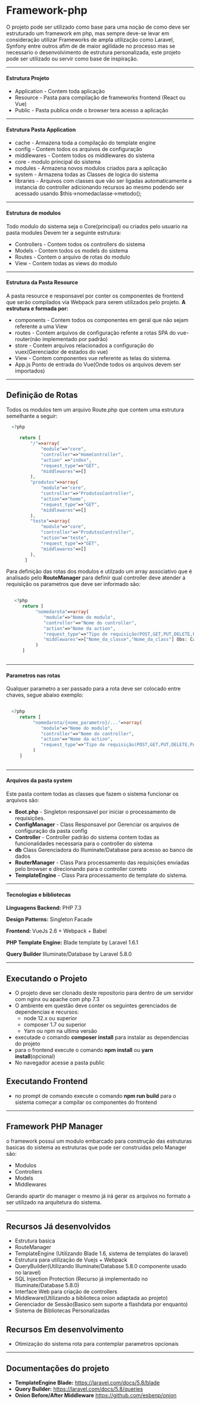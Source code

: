 # Framework-php
O projeto pode ser utilizado como base para uma noção de como deve ser estruturado um framework em php, mas sempre deve-se levar em consideração utilizar Frameworks de ampla utilização como Laravel, Synfony entre outros afim de de maior agilidade no processo mas se necessario o desenvolvimento de estrutura personalizada, este projeto pode ser utilizado ou servir como base de inspiração.

***

#### Estrutura Projeto
- Application - Contem toda aplicação 
- Resource - Pasta para compilação de frameworks frontend (React ou Vue)
- Public - Pasta publica onde o browser tera acesso a aplicação

***

#### Estrutura Pasta Application

- cache - Armazena toda a compilação do template engine
- config - Contem todos os arquivos de configuração
- middlewares - Contem todos os middlewares do sistema
- core - modulo principal do sistema 
- modules - Armazena novos modulos criados para a aplicação
- system - Armazena todas as Classes de logica do sistema
- libraries - Arquivos com classes que vão ser ligadas automaticamente a instancia do controller adicionando recursos ao mesmo podendo ser acessado usando $this->nomedaclasse->metodo();

***

#### Estrutura de modulos
Todo modulo do sistema seja o Core(principal) ou criados pelo usuario na pasta modules Devem ter a seguinte estrutura:
 - Controllers - Contem todos os controllers do sistema
 - Models - Contem todos os models do sistema
 - Routes - Contem o arquivo de rotas do modulo
 - View - Contem todas as views do modulo
 
 ***
 #### Estrutura da Pasta Resource
 A pasta resource e responsavel por conter os componentes de frontend que serão compilados via Webpack para serem utilizados  pelo projeto.
**A estrutura e formada por:**
  - components - Contem todos os componentes em geral que não sejam referente a uma View
  - routes - Contem arquivos de configuração refente a rotas SPA do vue-router(não implementado por padrão)
  - store - Contem arquivos relacionados a configuração do vuex(Gerenciador de estados do vue)
  - View - Contem componentes vue referente as telas do sistema.
  - App.js Ponto de entrada do Vue(Onde todos os arquivos devem ser importados)
  
 
 ***
 
 ## Definição de Rotas
 Todos os modulos tem um arquivo Route.php que contem uma estrutura semelhante a seguir:
 
 ```php
   <?php 
   
      return [
          "/"=>array(
              "module"=>"core",
              "controller"=>"HomeController",
              "action" =>"index",
              "request_type"=>"GET",
              "middlewares"=>[]
          ),
          "produtos"=>array(
              "module"=>"core",
              "controller"=>"ProdutosController",
              "action"=>"home",
              "request_type"=>"GET",
              "middlewares"=>[]
          ),
          "teste"=>array(
              "module"=>"core",
              "controller"=>"ProdutosController",
              "action"=>"teste",
              "request_type"=>"GET",
              "middlewares"=>[]
          ),
        ] 
 ```
 Para definição das rotas dos modulos e utilzado um array associativo que é analisado pelo **RouteManager** para definir qual controller deve atender a requisição os parametros que deve ser informado são:
 
 ```php
    
    <?php 
       return [ 
            "nomedarota"=>array(
               "module"=>"Nome do modulo",
               "controller"=>"Nome do controller",
               "action"=>"Nome da action",
               "request_type"=>"Tipo de requisição(POST,GET,PUT,DELETE,PATCH)",
               "middlewares"=>["Nome_da_classe","Nome_da_class"] Obs: Caso nao va usar middlewares na rota deixa vazio o    array 
            )
       ]
   
 ```
 ***
 
 #### Parametros nas rotas
 
 Qualquer parametro a ser passado para a rota deve ser colocado entre chaves, segue abaixo exemplo:
 
  ```php
    
    <?php 
       return [ 
            "nomedarota/{nome_parametro}/..."=>array(
               "module"=>"Nome do modulo",
               "controller"=>"Nome do controller",
               "action"=>"Nome da action",
               "request_type"=>"Tipo de requisição(POST,GET,PUT,DELETE,PATCH)"
            )
       ]
   
 ```

 
 ***
 
 #### Arquivos da pasta system
 Este pasta contem todas as classes que fazem o sistema funcionar os arquivos são:
 
 - **Boot.php** - Singleton responsavel por iniciar o processamento de requisições.
 - **ConfigManager** - Class Responsavel por Gerenciar os arquivos de configuração da pasta config
 - **Controller** - Controller padrão do sistema contem todas as funcionalidades necessaria para o controller do sistema
 - **db** Class Gerenciadora do Illuminate/Database para acesso ao banco de dados
 - **RouterManager** - Class Para processamento das requisições enviadas pelo browser e direcionando para o controller correto
 - **TemplateEngine** - Class Para processamento de template do sistema.
 
 ***
 
 #### Tecnologias e bibliotecas
 
 **Linguagens Backend:**
 PHP 7.3
 
 **Design Patterns:**
 Singleton
 Facade
 
 **Frontend:**
 VueJs 2.6 + Webpack + Babel
 
**PHP Template Engine:**
Blade template by Laravel 1.6.1

**Query Builder**
Illuminate/Database by Laravel 5.8.0
 
*** 
 ## Executando o Projeto
  - O projeto deve ser clonado deste repositorio para dentro de um servidor com nginx ou apache com php 7.3 
 - O ambiente em questão deve conter os seguintes gerenciados de dependencias e recursos:
    - node 12.x ou superior
    - composer 1.7 ou superior
    - Yarn ou npm na ultima versão
 - executade o comando **composer install** para instalar as dependencias do projeto
 - para o frontend execute o comando **npm install** ou **yarn install**(opcional)
 - No navegador acesse a pasta public
 
 ## Executando Frontend
 - no prompt de comando execute o comando **npm run build** para o sistema começar a compilar os componentes do frontend
 ***
 
 ## Framework PHP Manager
 o framework possui um modulo embarcado para construção das estruturas basicas do sistema as estruturas que pode ser construidas pelo Manager são:
 - Modulos
 - Controllers
 - Models
 - Middlewares
 
  Gerando apartir do manager o mesmo já irá gerar os arquivos no formato a ser utilizado na arquitetura do sistema.

***
 ## Recursos Já desenvolvidos
 - Estrutura basica 
 - RouteManager 
 - TemplateEngine (Utilizando Blade 1.6, sistema de templates do laravel)
 - Estrutura para utilização de Vuejs + Webpack
 - QueryBuilder(Utilizando Illuminate/Database 5.8.0 componente usado no laravel)
 - SQL Injection Protection (Recurso já implementado no Illuminate/Database 5.8.0)
 - Interface Web para criação de controllers
 - Middleware(Utilizando a biblioteca onion adaptada ao projeto)
 - Gerenciador de Sessão(Basico sem suporte a flashdata por enquanto)
 - Sistema de Bibliotecas Personalizadas
 
 ## Recursos Em desenvolvimento
 - Otimização do sistema rota para contemplar parametros opcionais

 ***

## Documentações do projeto
 
- **TemplateEngine Blade:** https://laravel.com/docs/5.8/blade 
- **Query Builder:** https://laravel.com/docs/5.8/queries
- **Onion Before/After Middleware** https://github.com/esbenp/onion
 
 
 
